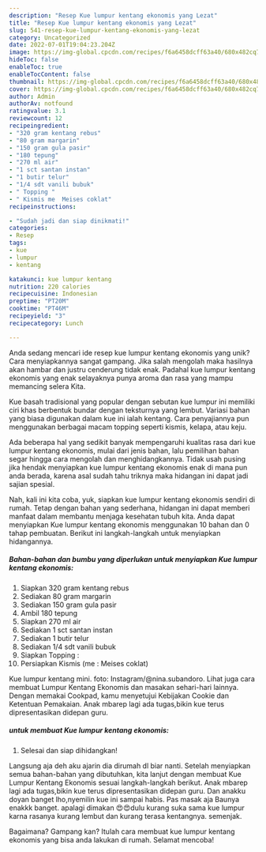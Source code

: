 ```yaml
---
description: "Resep Kue lumpur kentang ekonomis yang Lezat"
title: "Resep Kue lumpur kentang ekonomis yang Lezat"
slug: 541-resep-kue-lumpur-kentang-ekonomis-yang-lezat
category: Uncategorized
date: 2022-07-01T19:04:23.204Z
image: https://img-global.cpcdn.com/recipes/f6a6458dcff63a40/680x482cq70/kue-lumpur-kentang-ekonomis-foto-resep-utama.jpg
hideToc: false
enableToc: true
enableTocContent: false
thumbnail: https://img-global.cpcdn.com/recipes/f6a6458dcff63a40/680x482cq70/kue-lumpur-kentang-ekonomis-foto-resep-utama.jpg
cover: https://img-global.cpcdn.com/recipes/f6a6458dcff63a40/680x482cq70/kue-lumpur-kentang-ekonomis-foto-resep-utama.jpg
author: Admin
authorAv: notfound
ratingvalue: 3.1
reviewcount: 12
recipeingredient:
- "320 gram kentang rebus"
- "80 gram margarin"
- "150 gram gula pasir"
- "180 tepung"
- "270 ml air"
- "1 sct santan instan"
- "1 butir telur"
- "1/4 sdt vanili bubuk"
- " Topping "
- " Kismis me  Meises coklat"
recipeinstructions:

- "Sudah jadi dan siap dinikmati!"
categories:
- Resep
tags:
- kue
- lumpur
- kentang

katakunci: kue lumpur kentang 
nutrition: 220 calories
recipecuisine: Indonesian
preptime: "PT20M"
cooktime: "PT46M"
recipeyield: "3"
recipecategory: Lunch

---
```





Anda sedang mencari ide resep kue lumpur kentang ekonomis yang unik? Cara menyiapkannya sangat gampang. Jika salah mengolah maka hasilnya akan hambar dan justru cenderung tidak enak. Padahal kue lumpur kentang ekonomis yang enak selayaknya punya aroma dan rasa yang mampu memancing selera Kita.





Kue basah tradisional yang popular dengan sebutan kue lumpur ini memiliki ciri khas berbentuk bundar dengan teksturnya yang lembut. Variasi bahan yang biasa digunakan dalam kue ini ialah kentang. Cara penyajiannya pun menggunakan berbagai macam topping seperti kismis, kelapa, atau keju.

Ada beberapa hal yang sedikit banyak mempengaruhi kualitas rasa dari kue lumpur kentang ekonomis, mulai dari jenis bahan, lalu pemilihan bahan segar hingga cara mengolah dan menghidangkannya. Tidak usah pusing jika hendak menyiapkan kue lumpur kentang ekonomis enak di mana pun anda berada, karena asal sudah tahu triknya maka hidangan ini dapat jadi sajian spesial.






Nah, kali ini kita coba, yuk, siapkan kue lumpur kentang ekonomis sendiri di rumah. Tetap dengan bahan yang sederhana, hidangan ini dapat memberi manfaat dalam membantu menjaga kesehatan tubuh kita. Anda dapat menyiapkan Kue lumpur kentang ekonomis menggunakan 10 bahan dan 0 tahap pembuatan. Berikut ini langkah-langkah untuk menyiapkan hidangannya.

<!--inarticleads1-->

##### Bahan-bahan dan bumbu yang diperlukan untuk menyiapkan Kue lumpur kentang ekonomis:

1. Siapkan 320 gram kentang rebus
1. Sediakan 80 gram margarin
1. Sediakan 150 gram gula pasir
1. Ambil 180 tepung
1. Siapkan 270 ml air
1. Sediakan 1 sct santan instan
1. Sediakan 1 butir telur
1. Sediakan 1/4 sdt vanili bubuk
1. Siapkan  Topping :
1. Persiapkan  Kismis (me : Meises coklat)


Kue lumpur kentang mini. foto: Instagram/@nina.subandoro. Lihat juga cara membuat Lumpur Kentang Ekonomis dan masakan sehari-hari lainnya. Dengan memakai Cookpad, kamu menyetujui Kebijakan Cookie dan Ketentuan Pemakaian. Anak mbarep lagi ada tugas,bikin kue terus dipresentasikan didepan guru. 

<!--inarticleads2-->

#####  untuk membuat Kue lumpur kentang ekonomis:


1. Selesai dan siap dihidangkan!

Langsung aja deh aku ajarin dia dirumah dl biar nanti. Setelah menyiapkan semua bahan-bahan yang dibutuhkan, kita lanjut dengan membuat Kue Lumpur Kentang Ekonomis sesuai langkah-langkah berikut. Anak mbarep lagi ada tugas,bikin kue terus dipresentasikan didepan guru. Dan anakku doyan banget lho,nyemilin kue ini sampai habis. Pas masak aja Baunya enakkk banget. apalagi dimakan 😍😍dulu kurang suka sama kue lumpur karna rasanya kurang lembut dan kurang terasa kentangnya. semenjak. 

Bagaimana? Gampang kan? Itulah cara membuat kue lumpur kentang ekonomis yang bisa anda lakukan di rumah. Selamat mencoba!
